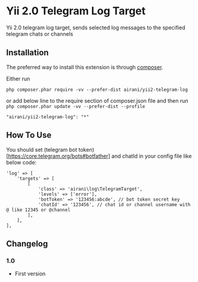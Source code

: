 # Yii 2.0 Telegram Log Target #

Yii 2.0 telegram log target, sends selected log messages to the specified telegram chats or channels

## Installation ##

The preferred way to install this extension is through [composer](http://getcomposer.org/download/).

Either run

```
php composer.phar require -vv --prefer-dist airani/yii2-telegram-log
```

or add below line to the require section of composer.json file and then run `php composer.phar update -vv --prefer-dist --profile`

```
"airani/yii2-telegram-log": "*"
```

## How To Use ##

 You should set (telegram bot token)[https://core.telegram.org/bots#botfather] and chatId in your config file like below code:
```
'log' => [
    'targets' => [
        [
            'class' => 'airani\log\TelegramTarget',
            'levels' => ['error'],
            'botToken' => '123456:abcde', // bot token secret key
            'chatId' => '123456', // chat id or channel username with @ like 12345 or @channel
        ],
    ],
],
```

## Changelog ##

### 1.0 ###
* First version
